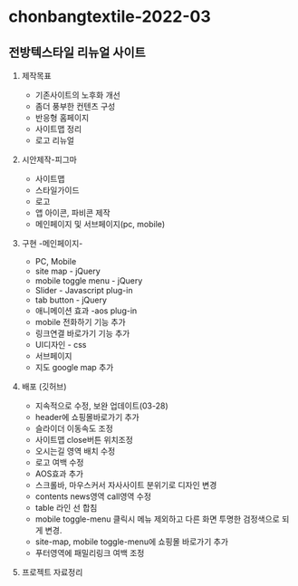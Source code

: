 # chonbangtextile-2022-03
## 전방텍스타일 리뉴얼 사이트
1. 제작목표
    - 기존사이트의 노후화 개선
    - 좀더 풍부한 컨텐츠 구성
    - 반응형 홈페이지
    - 사이트맵 정리
    - 로고 리뉴얼

2. 시안제작-피그마
    - 사이트맵
    - 스타일가이드
    - 로고
    - 앱 아이콘, 파비콘 제작
    - 메인페이지 및 서브페이지(pc, mobile)

3. 구현
    -메인페이지-
    - PC, Mobile
    - site map - jQuery
    - mobile toggle menu - jQuery
    - Slider - Javascript plug-in
    - tab button - jQuery
    - 애니메이션 효과 -aos plug-in
    - mobile 전화하기 기능 추가
    - 링크연결 바로가기 기능 추가
    - UI디자인 - css
    - 서브페이지
    - 지도 google map 추가


4. 배포 (깃허브)
    - 지속적으로 수정, 보완 업데이트(03-28)
    - header에 쇼핑몰바로가기 추가
    - 슬라이더 이동속도 조정
    - 사이트맵 close버튼 위치조정
    - 오시는길 영역 배치 수정
    - 로고 여백 수정
    - AOS효과 추가
    - 스크롤바, 마우스커서 자사사이트 분위기로 디자인 변경
    - contents news영역 call영역 수정
    - table 라인 선 합침
    - mobile toggle-menu 클릭시 메뉴 제외하고 다른 화면 투명한 검정색으로 되게 변경.
    - site-map, mobile toggle-menu에 쇼핑몰 바로가기 추가
    - 푸터영역에 패밀리링크 여백 조정

5. 프로젝트 자료정리
